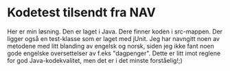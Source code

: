 # Kodetest tilsendt fra NAV

Her er min løsning. Den er laget i Java. Dere finner koden i src-mappen. Der ligger også en test-klasse som er laget med jUnit. 
Jeg har navngitt noen av metodene med litt blanding av engelsk og norsk, siden jeg ikke fant noen gode engelske oversettelser av f.eks "dagpenger". Dette er litt imot reglene for god Java-kodekvalitet, men det er i det minste forståelig!;)
